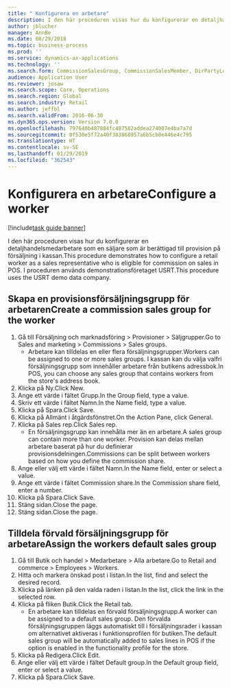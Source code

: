 ```yaml
---
title: " Konfigurera en arbetare"
description: I den här proceduren visas hur du konfigurerar en detaljhandelsmedarbetare som en säljare som är berättigad till provision på försäljning i kassan.
author: jblucher
manager: AnnBe
ms.date: 08/29/2018
ms.topic: business-process
ms.prod: ''
ms.service: dynamics-ax-applications
ms.technology: ''
ms.search.form: CommissionSalesGroup, CommissionSalesMember, DirPartyLookup, HcmWorker
audience: Application User
ms.reviewer: josaw
ms.search.scope: Core, Operations
ms.search.region: Global
ms.search.industry: Retail
ms.author: jeffbl
ms.search.validFrom: 2016-06-30
ms.dyn365.ops.version: Version 7.0.0
ms.openlocfilehash: 797640b487884fc487582addea274007e4ba7a7d
ms.sourcegitcommit: 0f530e5f72a40f383868957a6b5cb0e446e4c795
ms.translationtype: HT
ms.contentlocale: sv-SE
ms.lasthandoff: 01/29/2019
ms.locfileid: "362543"
---
```

# <a name="configure-a-worker"></a><span data-ttu-id="89cc4-103"> Konfigurera en arbetare</span><span class="sxs-lookup"><span data-stu-id="89cc4-103">Configure a worker</span></span>

[!include[task guide banner](../includes/task-guide-banner.md)]

<span data-ttu-id="89cc4-104">I den här proceduren visas hur du konfigurerar en detaljhandelsmedarbetare som en säljare som är berättigad till provision på försäljning i kassan.</span><span class="sxs-lookup"><span data-stu-id="89cc4-104">This procedure demonstrates how to configure a retail worker as a sales representative who is eligible for commission on sales in POS.</span></span> <span data-ttu-id="89cc4-105">I proceduren används demonstrationsföretaget USRT.</span><span class="sxs-lookup"><span data-stu-id="89cc4-105">This procedure uses the USRT demo data company.</span></span>


## <a name="create-a-commission-sales-group-for-the-worker"></a><span data-ttu-id="89cc4-106">Skapa en provisionsförsäljningsgrupp för arbetaren</span><span class="sxs-lookup"><span data-stu-id="89cc4-106">Create a commission sales group for the worker</span></span>
1. <span data-ttu-id="89cc4-107">Gå till Försäljning och marknadsföring > Provisioner > Säljgrupper.</span><span class="sxs-lookup"><span data-stu-id="89cc4-107">Go to Sales and marketing > Commissions > Sales groups.</span></span>
    * <span data-ttu-id="89cc4-108">Arbetare kan tilldelas en eller flera försäljningsgrupper.</span><span class="sxs-lookup"><span data-stu-id="89cc4-108">Workers can be assigned to one or more sales groups.</span></span> <span data-ttu-id="89cc4-109">I kassan kan du välja valfri försäljningsgrupp som innehåller arbetare från butikens adressbok.</span><span class="sxs-lookup"><span data-stu-id="89cc4-109">In POS, you can choose any sales group that contains workers from the store's address book.</span></span>  
2. <span data-ttu-id="89cc4-110">Klicka på Ny.</span><span class="sxs-lookup"><span data-stu-id="89cc4-110">Click New.</span></span>
3. <span data-ttu-id="89cc4-111">Ange ett värde i fältet Grupp.</span><span class="sxs-lookup"><span data-stu-id="89cc4-111">In the Group field, type a value.</span></span>
4. <span data-ttu-id="89cc4-112">Skriv ett värde i fältet Namn.</span><span class="sxs-lookup"><span data-stu-id="89cc4-112">In the Name field, type a value.</span></span>
5. <span data-ttu-id="89cc4-113">Klicka på Spara.</span><span class="sxs-lookup"><span data-stu-id="89cc4-113">Click Save.</span></span>
6. <span data-ttu-id="89cc4-114">Klicka på Allmänt i åtgärdsfönstret.</span><span class="sxs-lookup"><span data-stu-id="89cc4-114">On the Action Pane, click General.</span></span>
7. <span data-ttu-id="89cc4-115">Klicka på Sales rep.</span><span class="sxs-lookup"><span data-stu-id="89cc4-115">Click Sales rep.</span></span>
    * <span data-ttu-id="89cc4-116">En försäljningsgrupp kan innehålla mer än en arbetare.</span><span class="sxs-lookup"><span data-stu-id="89cc4-116">A sales group can contain more than one worker.</span></span> <span data-ttu-id="89cc4-117">Provision kan delas mellan arbetare baserat på hur du definierar provisionsdelningen.</span><span class="sxs-lookup"><span data-stu-id="89cc4-117">Commissions can be split between workers based on how you define the commission share.</span></span>  
8. <span data-ttu-id="89cc4-118">Ange eller välj ett värde i fältet Namn.</span><span class="sxs-lookup"><span data-stu-id="89cc4-118">In the Name field, enter or select a value.</span></span>
9. <span data-ttu-id="89cc4-119">Ange ett värde i fältet Commission share.</span><span class="sxs-lookup"><span data-stu-id="89cc4-119">In the Commission share field, enter a number.</span></span>
10. <span data-ttu-id="89cc4-120">Klicka på Spara.</span><span class="sxs-lookup"><span data-stu-id="89cc4-120">Click Save.</span></span>
11. <span data-ttu-id="89cc4-121">Stäng sidan.</span><span class="sxs-lookup"><span data-stu-id="89cc4-121">Close the page.</span></span>
12. <span data-ttu-id="89cc4-122">Stäng sidan.</span><span class="sxs-lookup"><span data-stu-id="89cc4-122">Close the page.</span></span>

## <a name="assign-the-workers-default-sales-group"></a><span data-ttu-id="89cc4-123">Tilldela förvald försäljningsgrupp för arbetare</span><span class="sxs-lookup"><span data-stu-id="89cc4-123">Assign the workers default sales group</span></span>
1. <span data-ttu-id="89cc4-124">Gå till Butik och handel > Medarbetare > Alla arbetare.</span><span class="sxs-lookup"><span data-stu-id="89cc4-124">Go to Retail and commerce > Employees > Workers.</span></span>
2. <span data-ttu-id="89cc4-125">Hitta och markera önskad post i listan.</span><span class="sxs-lookup"><span data-stu-id="89cc4-125">In the list, find and select the desired record.</span></span>
3. <span data-ttu-id="89cc4-126">Klicka på länken på den valda raden i listan.</span><span class="sxs-lookup"><span data-stu-id="89cc4-126">In the list, click the link in the selected row.</span></span>
4. <span data-ttu-id="89cc4-127">Klicka på fliken Butik.</span><span class="sxs-lookup"><span data-stu-id="89cc4-127">Click the Retail tab.</span></span>
    * <span data-ttu-id="89cc4-128">En arbetare kan tilldelas en förvald försäljningsgrupp.</span><span class="sxs-lookup"><span data-stu-id="89cc4-128">A worker can be assigned to a default sales group.</span></span> <span data-ttu-id="89cc4-129">Den förvalda försäljningsgruppen läggs automatiskt till i försäljningsrader i kassan om alternativet aktiveras i funktionsprofilen för butiken.</span><span class="sxs-lookup"><span data-stu-id="89cc4-129">The default sales group will be automatically added to sales lines in POS if the option is enabled in the functionality profile for the store.</span></span>  
5. <span data-ttu-id="89cc4-130">Klicka på Redigera.</span><span class="sxs-lookup"><span data-stu-id="89cc4-130">Click Edit.</span></span>
6. <span data-ttu-id="89cc4-131">Ange eller välj ett värde i fältet Default group.</span><span class="sxs-lookup"><span data-stu-id="89cc4-131">In the Default group field, enter or select a value.</span></span>
7. <span data-ttu-id="89cc4-132">Klicka på Spara.</span><span class="sxs-lookup"><span data-stu-id="89cc4-132">Click Save.</span></span>


